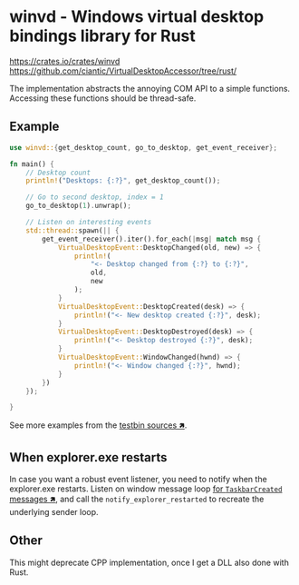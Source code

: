 # winvd - Windows virtual desktop bindings library for Rust

https://crates.io/crates/winvd
https://github.com/ciantic/VirtualDesktopAccessor/tree/rust/

The implementation abstracts the annoying COM API to a simple functions. Accessing these functions should be thread-safe.

## Example

```rust
use winvd::{get_desktop_count, go_to_desktop, get_event_receiver};

fn main() {
    // Desktop count
    println!("Desktops: {:?}", get_desktop_count());

    // Go to second desktop, index = 1
    go_to_desktop(1).unwrap();

    // Listen on interesting events
    std::thread::spawn(|| {
        get_event_receiver().iter().for_each(|msg| match msg {
            VirtualDesktopEvent::DesktopChanged(old, new) => {
                println!(
                    "<- Desktop changed from {:?} to {:?}",
                    old,
                    new
                );
            }
            VirtualDesktopEvent::DesktopCreated(desk) => {
                println!("<- New desktop created {:?}", desk);
            }
            VirtualDesktopEvent::DesktopDestroyed(desk) => {
                println!("<- Desktop destroyed {:?}", desk);
            }
            VirtualDesktopEvent::WindowChanged(hwnd) => {
                println!("<- Window changed {:?}", hwnd);
            }
        })
    });

}
```

See more examples from the [testbin sources 🢅](https://github.com/Ciantic/VirtualDesktopAccessor/blob/rust/testbin/src/main.rs).

## When explorer.exe restarts

In case you want a robust event listener, you need to notify when the
explorer.exe restarts. Listen on window message loop [for `TaskbarCreated`
messages 🢅](https://docs.microsoft.com/en-us/windows/win32/shell/taskbar#taskbar-creation-notification), and call the `notify_explorer_restarted` to recreate the underlying sender loop.

## Other

This might deprecate CPP implementation, once I get a DLL also done with Rust.
